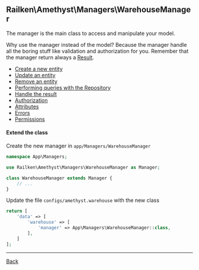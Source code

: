 ## Railken\Amethyst\Managers\WarehouseManager

The manager is the main class to access and manipulate your model.

Why use the manager instead of the model? Because the manager handle all the boring stuff like validation and authorization for you.
Remember that the manager return always a [Result](result.md).

* [Create a new entity](create.md)
* [Update an entity](update.md)
* [Remove an entity](remove.md)
* [Performing queries with the Repository](repository.md)
* [Handle the result](result.md)
* [Authorization](authorization.md)
* [Attributes](attributes.md)
* [Errors](errors.md)
* [Permissions](permissions.md)


#### Extend the class

Create the new manager in `app/Managers/WarehouseManager`
```php
namespace App\Managers;

use Railken\Amethyst\Managers\WarehouseManager as Manager;

class WarehouseManager extends Manager {
	// ...
}
```
Update the file `configs/amethyst.warehouse` with the new class
```php
return [
    'data' => [
        'warehouse' => [
            'manager' => App\Managers\WarehouseManager::class,
        ],
    ]
];
```

---
[Back](index.md)